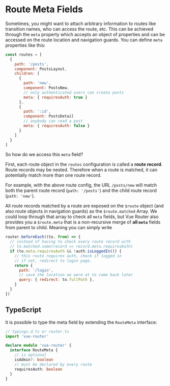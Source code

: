 # Route Meta Fields

<VueSchoolLink 
  href="https://vueschool.io/lessons/route-meta-fields"
  title="Learn how to use route meta fields"
/>

Sometimes, you might want to attach arbitrary information to routes like transition names, who can access the route, etc. This can be achieved through the `meta` property which accepts an object of properties and can be accessed on the route location and navigation guards. You can define `meta` properties like this:

```js
const routes = [
  {
    path: '/posts',
    component: PostsLayout,
    children: [
      {
        path: 'new',
        component: PostsNew,
        // only authenticated users can create posts
        meta: { requiresAuth: true }
      },
      {
        path: ':id',
        component: PostsDetail
        // anybody can read a post
        meta: { requiresAuth: false }
      }
    ]
  }
]
```

So how do we access this `meta` field?

<!-- TODO: the explanation about route records should be explained before and things should be moved here -->

First, each route object in the `routes` configuration is called a **route record**. Route records may be nested. Therefore when a route is matched, it can potentially match more than one route record.

For example, with the above route config, the URL `/posts/new` will match both the parent route record (`path: '/posts'`) and the child route record (`path: 'new'`).

All route records matched by a route are exposed on the `$route` object (and also route objects in navigation guards) as the `$route.matched` Array. We could loop through that array to check all `meta` fields, but Vue Router also provides you a `$route.meta` that is a non-recursive merge of **all `meta`** fields from parent to child. Meaning you can simply write

```js
router.beforeEach((to, from) => {
  // instead of having to check every route record with
  // to.matched.some(record => record.meta.requiresAuth)
  if (to.meta.requiresAuth && !auth.isLoggedIn()) {
    // this route requires auth, check if logged in
    // if not, redirect to login page.
    return {
      path: '/login',
      // save the location we were at to come back later
      query: { redirect: to.fullPath },
    }
  }
})
```

## TypeScript

It is possible to type the meta field by extending the `RouteMeta` interface:

```ts
// typings.d.ts or router.ts
import 'vue-router'

declare module 'vue-router' {
  interface RouteMeta {
    // is optional
    isAdmin?: boolean
    // must be declared by every route
    requiresAuth: boolean
  }
}
```
